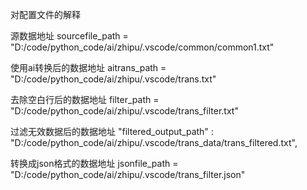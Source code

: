 对配置文件的解释


源数据地址
sourcefile_path = "D:/code/python_code/ai/zhipu/.vscode/common/common1.txt"

使用ai转换后的数据地址
aitrans_path = "D:/code/python_code/ai/zhipu/.vscode/trans.txt"

去除空白行后的数据地址
filter_path = "D:/code/python_code/ai/zhipu/.vscode/trans_filter.txt"

过滤无效数据后的数据地址
"filtered_output_path" : "D:/code/python_code/ai/zhipu/.vscode/trans_data/trans_filtered.txt",

转换成json格式的数据地址
jsonfile_path = "D:/code/python_code/ai/zhipu/.vscode/trans_filter.json"


